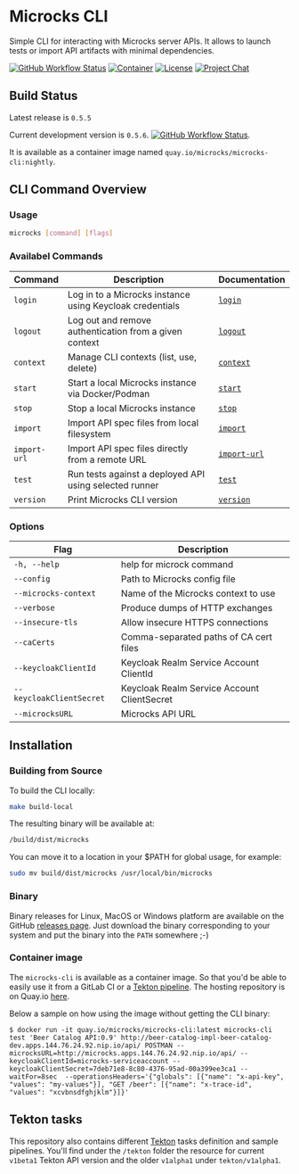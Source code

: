 # Microcks CLI

Simple CLI for interacting with Microcks server APIs.
It allows to launch tests or import API artifacts with minimal dependencies.

[![GitHub Workflow Status](https://img.shields.io/github/actions/workflow/status/microcks/microcks-cli/build-verify.yml?logo=github&style=for-the-badge)](https://github.com/microcks/microcks-cli/actions)
[![Container](https://img.shields.io/badge/dynamic/json?color=blue&logo=docker&style=for-the-badge&label=Quay.io&query=tags[0].name&url=https://quay.io/api/v1/repository/microcks/microcks-cli/tag/?limit=10&page=1&onlyActiveTags=true)](https://quay.io/repository/microcks/microcks-cli?tab=tags)
[![License](https://img.shields.io/github/license/microcks/microcks-cli?style=for-the-badge&logo=apache)](https://www.apache.org/licenses/LICENSE-2.0)
[![Project Chat](https://img.shields.io/badge/discord-microcks-pink.svg?color=7289da&style=for-the-badge&logo=discord)](https://microcks.io/discord-invite/)


## Build Status

Latest release is `0.5.5`

Current development version is `0.5.6`. [![GitHub Workflow Status](https://img.shields.io/github/actions/workflow/status/microcks/microcks-cli/build-verify.yml?logo=github&style=for-the-badge)](https://github.com/microcks/microcks-cli/actions).

It is available as a container image named `quay.io/microcks/microcks-cli:nightly`.

## CLI Command Overview

### Usage
```bash
microcks [command] [flags]
```

### Availabel Commands
| Command      | Description                                              | Documentation                                   |
| ------------ | -------------------------------------------------------- | ----------------------------------------------- |
| `login`      | Log in to a Microcks instance using Keycloak credentials | [`login`](documentation/cmd/login.md)           |
| `logout`     | Log out and remove authentication from a given context   | [`logout`](documentation/cmd/logout.md)         |
| `context`    | Manage CLI contexts (list, use, delete)                  | [`context`](documentation/cmd/context.md)       |
| `start`      | Start a local Microcks instance via Docker/Podman        | [`start`](documentation/cmd/start.md)           |
| `stop`       | Stop a local Microcks instance                           | [`stop`](documentation/cmd/stop.md)             |
| `import`     | Import API spec files from local filesystem              | [`import`](documentation/cmd/import.md)         |
| `import-url` | Import API spec files directly from a remote URL         | [`import-url`](documentation/cmd/import-url.md) |
| `test`       | Run tests against a deployed API using selected runner   | [`test`](documentation/cmd/test.md)             |
| `version`    | Print Microcks CLI version                               | [`version`](documentation/cmd/version.md)       |

### Options

| Flag                     | Description                                 |
| ------------------------ | ------------------------------------------- |
| `-h, --help`             | help for microck command                    |
| `--config`               | Path to Microcks config file                |
| `--microcks-context`     | Name of the Microcks context to use         |
| `--verbose`              | Produce dumps of HTTP exchanges             |
| `--insecure-tls`         | Allow insecure HTTPS connections            |
| `--caCerts`              | Comma-separated paths of CA cert files      |
| `--keycloakClientId`     | Keycloak Realm Service Account ClientId     |
| `--keycloakClientSecret` | Keycloak Realm Service Account ClientSecret |
| `--microcksURL`          | Microcks API URL                            |


## Installation

### Building from Source
To build the CLI locally:
```bash
make build-local
```

The resulting binary will be available at:
```bash
/build/dist/microcks
```

You can move it to a location in your $PATH for global usage, for example:
```bash
sudo mv build/dist/microcks /usr/local/bin/microcks
```


### Binary

Binary releases for Linux, MacOS or Windows platform are available on the GitHub [releases page](https://github.com/microcks/microcks-cli/releases). Just download the binary corresponding to your system and put the binary into the `PATH` somewhere ;-)

### Container image

The `microcks-cli` is available as a container image. So that you'd be able to easily use it from a GitLab CI or a [Tekton pipeline](https://github.com/tektoncd/pipeline). The hosting repository is on Quay.io [here](https://quay.io/repository/microcks/microcks-cli).

Below a sample on how using the image without getting the CLI binary:

```
$ docker run -it quay.io/microcks/microcks-cli:latest microcks-cli test 'Beer Catalog API:0.9' http://beer-catalog-impl-beer-catalog-dev.apps.144.76.24.92.nip.io/api/ POSTMAN --microcksURL=http://microcks.apps.144.76.24.92.nip.io/api/ --keycloakClientId=microcks-serviceaccount --keycloakClientSecret=7deb71e8-8c80-4376-95ad-00a399ee3ca1 --waitFor=8sec  --operationsHeaders='{"globals": [{"name": "x-api-key", "values": "my-values"}], "GET /beer": [{"name": "x-trace-id", "values": "xcvbnsdfghjklm"}]}'
```


## Tekton tasks

This repository also contains different [Tekton](https://tekton.dev/) tasks definition and sample pipelines. You'll find under the `/tekton` folder the resource for current `v1beta1` Tekton API version and the older `v1alpha1` under `tekton/v1alpha1`.

